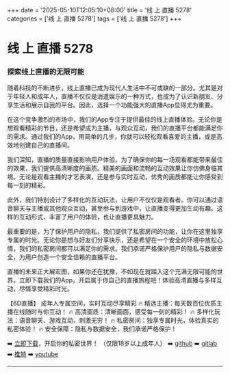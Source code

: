 +++
date = '2025-05-10T12:05:10+08:00'
title = '线 上 直播 5278'
categories = ['线 上 直播 5278']
tags = ['线 上 直播 5278']
+++

# 线 上 直播 5278

### 探索线上直播的无限可能

随着科技的不断进步，线上直播已成为现代人生活中不可或缺的一部分。尤其是对于年轻人和成年人，直播不仅仅是消遣娱乐的一种方式，也成为了认识新朋友、分享生活和展示自我的平台。因此，选择一个功能强大的直播App显得尤为重要。

在这个竞争激烈的市场中，我们的App专注于提供最佳的线上直播体验。无论你是想观看精彩的节目，还是希望成为主播，与观众互动，我们的直播平台都能满足你的需求。通过我们的App，用简单的几步，你就可以轻松观看喜爱的主播，或是高效地创建自己的直播间。

我们深知，直播的质量直接影响用户体验。为了确保你的每一场观看都能带来最佳的效果，我们提供高清晰度的画质。精美的画面和流畅的互动效果让你仿佛身临其境。无论是观看主播的才艺表演，还是参与实时互动，优秀的画质都能让你感受到每一刻的精彩。

此外，我们特别设计了多样化的互动玩法，让用户不仅仅是观看者。你可以通过语音聊天与主播或其他观众互动，甚至参与到游戏中，让直播变得更加生动有趣。这样的互动形式，丰富了用户的体验，也让直播更具魅力。

最重要的是，为了保护用户的隐私，我们提供了私密房间的功能，让你在这里独享专属的时光。无论你是想与好友们分享快乐，还是希望在一个安全的环境中放松心情，我们的私密房间都可以满足你的需求。我们承诺严格保护用户的隐私与数据安全，为用户创造一个安全信赖的直播平台。

直播的未来正大展宏图，如果你还在犹豫，不如现在就踏入这个充满无限可能的世界。立即下载我们的App，开启属于你自己的直播旅程吧！体验高清直播与多样互动，尽情享受精彩时光。

【6D直播】
成年人专属空间，实时互动尽享精彩
🔥 精选主播：每天数百位优质主播在线随时与你互动！
🔥 高清画质：清晰画面，感受每一刻的精彩！
🔥 多样化玩法：语音聊天、游戏互动，刺激无穷！
🔥 私密房间：独享专属时光，体验真实的私密体验！
🔥 安全保障：隐私与数据安全，我们承诺严格保护！

➡️ [立即下载](https://down123.s3.ap-east-1.amazonaws.com/down/down.html?channelCode=blog)，开启你的私密世界！
（仅限18岁以上成年人）
➡️ [github](https://aldult-live.github.io/)
➡️ [gitlab](https://seo-09598d.gitlab.io/)
➡️ [推特](https://x.com/wegame33)
➡️ [youtube](https://www.youtube.com/@6Dlive)

---

